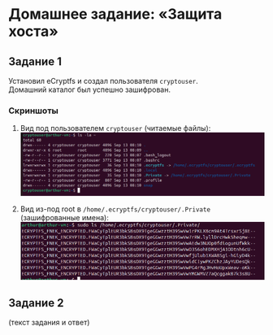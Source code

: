 # Домашнее задание: «Защита хоста»

## Задание 1
Установил eCryptfs и создал пользователя `cryptouser`.  
Домашний каталог был успешно зашифрован.

### Скриншоты
1. Вид под пользователем `cryptouser` (читаемые файлы):  
![](screenshot/cryptouser_home.png)

2. Вид из-под root в `/home/.ecryptfs/cryptouser/.Private` (зашифрованные имена):  
![](screenshot/encrypted_private.png)

## Задание 2
(текст задания и ответ)
